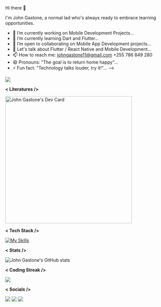 Hi there 👋

I'm John Gastone, a normal lad who's always ready to embrace learning opportunities.

- 🔭 I’m currently working on Mobile Development Projects...
- 🌱 I’m currently learning Dart and Flutter...
- 👯 I’m open to collaborating on Mobile App Development projects...
- 💬 Let's talk about Flutter / React Native and Mobile Development...
- 📫 How to reach me: johngastone11@gmail.com +255 786 849 280
- 😄 Pronouns: "The goal is to return home happy"...
- ⚡ Fun fact: "Technology talks louder, try it!"...
-->

![](https://komarev.com/ghpvc/?username=johngastone&color=ff69b4)

**< Literatures />**

<a href="https://app.daily.dev/John_Gastone"><img src="https://api.daily.dev/devcards/28fc1a291e944d83b2647e76359f0882.png?r=9p2" width="400" alt="John Gastone's Dev Card"/></a>

**< Tech Stack />**


[![My Skills](https://skillicons.dev/icons?i=javascript,python,dart,r,html,css,nodejs,react,flutter,expressjs,vscode,androidstudio,figma,postgres,mongodb,mysql,firebase,github&theme=dark&perline=6)](https://skillicons.dev)


**< Stats />**

![John Gastone's GitHub stats](https://github-readme-stats.vercel.app/api?username=johngastone&show_icons=true&theme=transparent&hide_border=true)

**< Coding Streak />**

<img src="https://github-readme-streak-stats.herokuapp.com/?user=johngastone&theme=dark&hide_border=true"/>

**< Socials />**

[![](https://img.shields.io/badge/Medium-12100E?style=for-the-badge&logo=medium&logoColor=white)](https://medium.com/@johngastone11)
[![](https://img.shields.io/badge/linkedin-%230077B5.svg?style=for-the-badge&logo=linkedin)](https://www.linkedin.com/in/john-mahwaya-342645240/)
[![](https://img.shields.io/badge/Twitter-1DA1F2?style=for-the-badge&logo=twitter&logoColor=white)](https://twitter.com/DaddyCommunity?t=CIDJBtPLV5OgKR6Q-soY-A&s=09)
